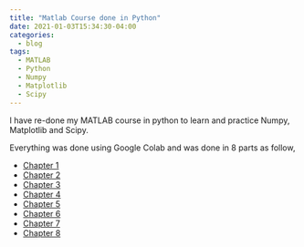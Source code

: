 ```yaml
---
title: "Matlab Course done in Python"
date: 2021-01-03T15:34:30-04:00
categories:
  - blog
tags:
  - MATLAB
  - Python
  - Numpy
  - Matplotlib
  - Scipy
---
```

I have re-done my MATLAB course in python to learn and practice Numpy, Matplotlib and Scipy.

Everything was done using Google Colab and was done in 8 parts as follow,

  - [Chapter 1](https://github.com/tazwar70/MATLAB-Basics/blob/main/Jupyter%20Notebook/MATLAB%20-%20Chapter%201.ipynb)
  - [Chapter 2](https://github.com/tazwar70/MATLAB-Basics/blob/main/Jupyter%20Notebook/MATLAB%20-%20Chapter%202.ipynb)
  - [Chapter 3](https://github.com/tazwar70/MATLAB-Basics/blob/main/Jupyter%20Notebook/MATLAB%20-%20Chapter%203.ipynb)
  - [Chapter 4](https://github.com/tazwar70/MATLAB-Basics/blob/main/Jupyter%20Notebook/MATLAB%20-%20Chapter%204.ipynb)
  - [Chapter 5](https://github.com/tazwar70/MATLAB-Basics/blob/main/Jupyter%20Notebook/MATLAB%20-%20Chapter%205.ipynb)
  - [Chapter 6](https://github.com/tazwar70/MATLAB-Basics/blob/main/Jupyter%20Notebook/MATLAB%20-%20Chapter%206.ipynb)
  - [Chapter 7](https://github.com/tazwar70/MATLAB-Basics/blob/main/Jupyter%20Notebook/MATLAB%20-%20Chapter%207.ipynb)
  - [Chapter 8](https://github.com/tazwar70/MATLAB-Basics/blob/main/Jupyter%20Notebook/MATLAB%20-%20Chapter%208.ipynb)